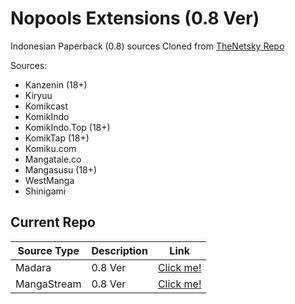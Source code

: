 # Nopools Extensions (0.8 Ver)
Indonesian Paperback (0.8) sources
Cloned from [TheNetsky Repo](https://github.com/TheNetsky)

Sources:

- Kanzenin (18+)
- Kiryuu
- Komikcast
- KomikIndo
- KomikIndo.Top (18+)
- KomikTap (18+)
- Komiku.com
- Mangatale.co
- Mangasusu (18+)
- WestManga
- Shinigami

## Current Repo

| Source Type | Description                                   | Link                                                               |
| ----------- | --------------------------------------------- | ------------------------------------------------------------------ |
| Madara      | 0.8 Ver                                       | [Click me!](https://naufaljct48.github.io/nopools-ext/madara)      |
| MangaStream | 0.8 Ver                                       | [Click me!](https://naufaljct48.github.io/nopools-ext/mangastream) |
